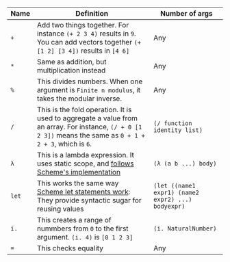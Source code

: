 Name | Definition | Number of args
---------------|--------------------|---------------
`+` | Add two things together. For instance `(+ 2 3 4)` results in `9`. You can add vectors together `(+ [1 2] [3 4])` results in `[4 6]` | Any
`*` | Same as addition, but multiplication instead | Any
`%` | This divides numbers. When one argument is `Finite n modulus`, it takes the modular inverse. | Any
`/` | This is the fold operation. It is used to aggregate a value from an array. For instance, `(/ + 0 [1 2 3])` means the same as `0 + 1 + 2 + 3`, which is `6`. | `(/ function identity list)`
`λ` | This is a lambda expression. It uses static scope, and [follows Scheme's implementation](http://www.r6rs.org/final/html/r6rs/r6rs-Z-H-4.html#node_sec_1.6) | `(λ (a b ...) body)`
`let` | This works the same way [Scheme let statements work](http://www.r6rs.org/final/html/r6rs/r6rs-Z-H-4.html#node_sec_1.3): They provide syntactic sugar for reusing values | `(let ((name1 expr1) (name2 expr2) ...) bodyexpr)`
`i.` | This creates a range of nummbers from `0` to the first argument. `(i. 4)` is `[0 1 2 3]` | `(i. NaturalNumber)`
`=` | This checks equality | Any
